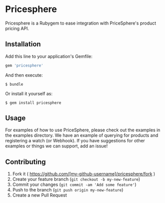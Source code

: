# Pricesphere

Pricesphere is a Rubygem to ease integration with PriceSphere's product pricing API.

## Installation

Add this line to your application's Gemfile:

```ruby
gem 'pricesphere'
```

And then execute:

    $ bundle

Or install it yourself as:

    $ gem install pricesphere

## Usage

For examples of how to use PriceSphere, please check out the examples in the examples directory. We have an example of querying for products and registering a watch (or Webhook). If you have suggestions for other examples or things we can support, add an issue!

## Contributing

1. Fork it ( https://github.com/[my-github-username]/pricesphere/fork )
2. Create your feature branch (`git checkout -b my-new-feature`)
3. Commit your changes (`git commit -am 'Add some feature'`)
4. Push to the branch (`git push origin my-new-feature`)
5. Create a new Pull Request
